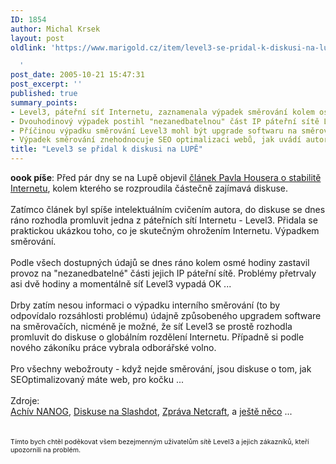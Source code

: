 ```yaml
---
ID: 1854
author: Michal Krsek
layout: post
oldlink: 'https://www.marigold.cz/item/level3-se-pridal-k-diskusi-na-lupe

  '
post_date: 2005-10-21 15:47:31
post_excerpt: ''
published: true
summary_points:
- Level3, páteřní síť Internetu, zaznamenala výpadek směrování kolem osmé hodiny ranní.
- Dvouhodinový výpadek postihl "nezanedbatelnou" část IP páteřní sítě Level3.
- Příčinou výpadku směrování Level3 mohl být upgrade softwaru na směrovačích.
- Výpadek směrování znehodnocuje SEO optimalizaci webů, jak uvádí autor.
title: "Level3 se přidal k diskusi na LUPĚ"
---
```


<p><b>oook píše</b>: Před pár dny se na Lupě objevil <a href="http://www.lupa.cz/clanek.php3?show=4452" >článek Pavla Housera o stabilitě Internetu</a>, kolem kterého se rozproudila částečně zajímavá diskuse. <br />
<br />
Zatímco článek byl spíše intelektuálním cvičením autora, do diskuse se
dnes ráno rozhodla promluvit jedna z páteřních sítí Internetu - Level3.
Přidala se praktickou ukázkou toho, co je skutečným ohrožením
Internetu. Výpadkem směrování.<br />
<br />
Podle všech dostupných údajů se dnes ráno kolem osmé hodiny zastavil
provoz na "nezanedbatelné" části jejich IP páteřní sítě. Problémy
přetrvaly asi dvě hodiny a momentálně síť Level3 vypadá OK ...<br />
<br />
Drby zatím nesou informaci o výpadku interního směrování (to by
odpovídalo rozsáhlosti problému) údajně způsobeného upgradem software
na směrovačích, nicméně je možné, že síť Level3 se prostě rozhodla
promluvit do diskuse o globálním rozdělení Internetu. Případně si podle
nového zákoníku práce vybrala odborářské volno.<br />
<br />
Pro všechny webožrouty - když nejde směrování, jsou diskuse o tom, jak SEOptimalizovaný máte web, pro kočku ...<br />
<br />
Zdroje:<br />
<a href="http://www.merit.edu/mail.archives/nanog/">Achív NANOG</a>, <a href="http://slashdot.org/articles/05/10/21/0958232.shtml?tid=215&amp;tid=95">Diskuse na Slashdot</a>, <a href="http://news.netcraft.com/archives/2005/10/21/level_3_network_problems_affect_web_traffic.html">Zpráva Netcraft</a>, a <a href="http://www.dummocrats.com/archives/001174.php">ještě něco</a> ...<br />
<br />
<br />
<span style="font-size:8pt;">Tímto bych chtěl poděkovat všem bezejmenným uživatelům sítě Level3 a jejich zákazníků, kteří upozornili na problém.</span></p>